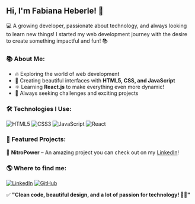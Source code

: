 ## Hi, I'm Fabiana Heberle! 👋

💻 A growing developer, passionate about technology, and always looking to learn new things! I started my web development journey with the desire to create something impactful and fun! 📚

### 📚 About Me:
- 🔥 Exploring the world of web development
- 🎨 Creating beautiful interfaces with **HTML5, CSS, and JavaScript**
- ⚛️ Learning **React.js** to make everything even more dynamic!
- 🎯 Always seeking challenges and exciting projects

### 🛠️ Technologies I Use:
![HTML5](https://img.shields.io/badge/HTML5-E34F26?style=for-the-badge&logo=html5&logoColor=white)
![CSS3](https://img.shields.io/badge/CSS3-1572B6?style=for-the-badge&logo=css3&logoColor=white)
![JavaScript](https://img.shields.io/badge/JavaScript-F7DF1E?style=for-the-badge&logo=javascript&logoColor=black)
![React](https://img.shields.io/badge/React-61DAFB?style=for-the-badge&logo=react&logoColor=black)

### 🚀 Featured Projects:
🔹 **NitroPower** – An amazing project you can check out on my [LinkedIn](https://www.linkedin.com/in/fabianaheberle/)!

### 🌎 Where to find me:
[![LinkedIn](https://img.shields.io/badge/LinkedIn-0077B5?style=for-the-badge&logo=linkedin&logoColor=white)](https://www.linkedin.com/in/fabianaheberle/)
[![GitHub](https://img.shields.io/badge/GitHub-181717?style=for-the-badge&logo=github&logoColor=white)](https://github.com/seuusuario)

✅ **"Clean code, beautiful design, and a lot of passion for technology! 💖✨"**
